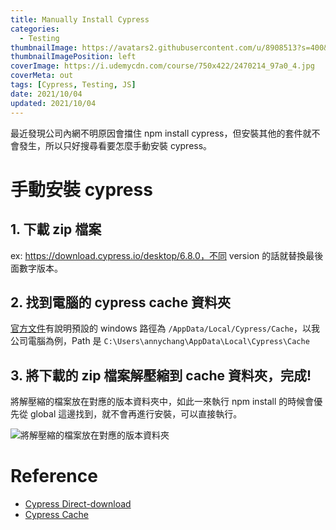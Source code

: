 ```yaml
---
title: Manually Install Cypress
categories:
  - Testing
thumbnailImage: https://avatars2.githubusercontent.com/u/8908513?s=400&v=4
thumbnailImagePosition: left
coverImage: https://i.udemycdn.com/course/750x422/2470214_97a0_4.jpg
coverMeta: out
tags: [Cypress, Testing, JS]
date: 2021/10/04
updated: 2021/10/04
---
```


最近發現公司內網不明原因會擋住 npm install cypress，但安裝其他的套件就不會發生，所以只好搜尋看要怎麼手動安裝 cypress。

<!--more-->

# 手動安裝 cypress

## 1. 下載 zip 檔案

ex: https://download.cypress.io/desktop/6.8.0，不同 version 的話就替換最後面數字版本。

## 2. 找到電腦的 cypress cache 資料夾

[官方文件](https://docs.cypress.io/guides/getting-started/installing-cypress#Binary-cache)有說明預設的 windows 路徑為 `/AppData/Local/Cypress/Cache`，以我公司電腦為例，Path 是 `C:\Users\annychang\AppData\Local\Cypress\Cache`

## 3. 將下載的 zip 檔案解壓縮到 cache 資料夾，完成!

將解壓縮的檔案放在對應的版本資料夾中，如此一來執行 npm install 的時候會優先從 global 這邊找到，就不會再進行安裝，可以直接執行。

![將解壓縮的檔案放在對應的版本資料夾](https://lh3.googleusercontent.com/pw/AM-JKLUO36gFVv7dYTCNWwJWUbg6Nw_R4c15EFJxMAf2dVKFftH2Clx2QAiPjj59AsKDosLpUtryGTmDysYKMpTTR0e8svqPiaBH7J25ikCtxDEkHKrk10KrftiQECg9bAaN5lvDgJMdvawPza_Cbn1-qPc2tA=w734-h418-no?authuser=0)



# Reference

* [Cypress Direct-download](https://docs.cypress.io/guides/getting-started/installing-cypress#Direct-download)
* [Cypress Cache](https://docs.cypress.io/guides/getting-started/installing-cypress#Binary-cache)
